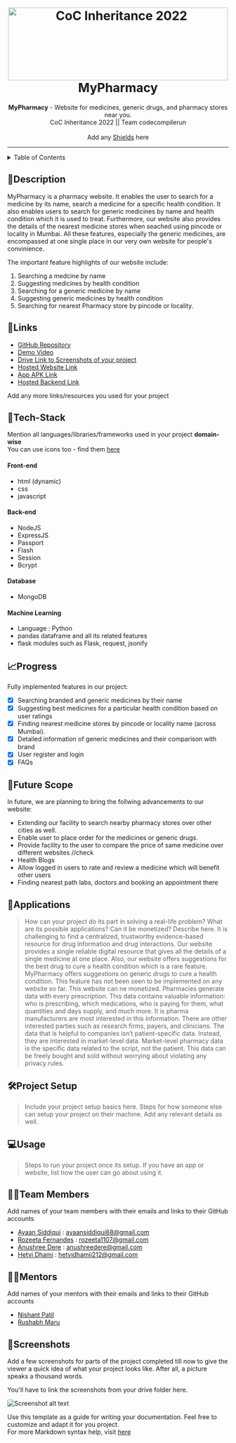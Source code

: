 <h1 align="center">
  <a href="https://github.com/CommunityOfCoders/Inheritance-2022">
    <img src="https://res.cloudinary.com/dn6vz8exv/image/upload/v1665664791/inh_zzefoy.jpg" alt="CoC Inheritance 2022" width="500" height="166">
  </a>
  <br>
  MyPharmacy
</h1>

<div align="center">
   <strong>MyPharmacy</strong> - Website for medicines, generic drugs, and pharmacy stores near you.<br>
  CoC Inheritance 2022 || Team codecompilerun <br> <br>
  Add any <a href="https://shields.io/">Shields</a> here
</div>
<hr>

<details>
<summary>Table of Contents</summary>

- [Description](#description)
- [Links](#links)
- [Tech Stack](#tech-stack)
- [Progress](#progress)
- [Future Scope](#future-scope)
- [Applications](#applications)
- [Project Setup](#project-setup)
- [Usage](#usage)
- [Team Members](#team-members)
- [Mentors](#mentors)
- [Screenshots](#screenshots)

</details>

## 📝Description

MyPharmacy is a pharmacy website. It enables the user to search for a medicine by its name, search a medicine for a specific health condition. It also enables users to search for generic medicines by name and health condition which it is used to treat. Furthermore, our website also provides the details of the nearest medicine stores when seached using pincode or locality in Mumbai. All these features, especially the generic medicines, are encompassed at one single place in  our very own website for people's convinience. 

The important feature highlights of our website include:
1. Searching a medcine by name
2. Suggesting medicines by health condition
3. Searching for a generic medicine by name
4. Suggesting generic medicines by health condition
5. Searching for nearest Pharmacy store by pincode or locality.
## 🔗Links

- [GitHub Repository]()
- [Demo Video]()
- [Drive Link to Screenshots of your project](https://drive.google.com/drive/folders/1HGaJgkpIL28itoL5Hv8_UPfvJquq1Das)
- [Hosted Website Link]()
- [App APK Link]()
- [Hosted Backend Link]()

Add any more links/resources you used for your project

## 🤖Tech-Stack

Mention all languages/libraries/frameworks used in your project **domain-wise**   
You can use icons too - find them [here](https://github.com/get-icon/geticon) 

#### Front-end
- html (dynamic)
- css
- javascript

#### Back-end
- NodeJS
- ExpressJS
- Passport
- Flash
- Session
- Bcrypt

#### Database
- MongoDB

#### Machine Learning
- Language : Python
- pandas dataframe and all its related features
- flask modules such as Flask, request, jsonify

## 📈Progress

Fully implemented features in our project:

- [x] Searching branded and generic medicines by their name 
- [x] Suggesting best medicines for a particular health condition based on user ratings 
- [x] Finding nearest medicine stores by pincode or locality name (across Mumbai).
- [x] Detailed information of generic medicines and their comparison with brand
- [x] User register and login 
- [x] FAQs

## 🔮Future Scope

In future, we are planning to bring the follwing advancements to our website:

- Extending our facility to search nearby pharmacy stores over other cities as well.
- Enable user to place order for the medicines or generic drugs.
- Provide facility to the user to compare the price of same medicine over different websites //check
- Health Blogs
- Allow logged in users to rate and review a medicine which will benefit other users
- Finding nearest path labs, doctors and booking an appointment there

## 💸Applications

>How can your project do its part in solving a real-life problem? What are its possible applications? Can it be monetized? Describe here.
>It is challenging to find a centralized, trustworthy evidence-based resource for drug information and drug interactions. Our website provides a single reliable digital resource that gives all the details of a single medicine at one place.
>Also, our website offers suggestions for the best drug to cure a health condition which is a rare feature.
>MyPharmacy offers suggestions on generic drugs to cure a health condition. This feature has not been seen to be implemented on any website so far.
>This website can ne monetized. Pharmacies generate data with every prescription. This data contains valuable information: who is prescribing, which medications, who is paying for them, what quantities and days supply, and much more. It is pharma manufacturers are most interested in this information. There are other interested parties such as research firms, payers, and clinicians. The data that is helpful to companies isn’t patient-specific data. Instead, they are interested in market-level data. Market-level pharmacy data is the specific data related to the script, not the patient. This data can be freely bought and sold without worrying about violating any privacy rules.

## 🛠Project Setup

>Include your project setup basics here. Steps for how someone else can setup your project on their machine. Add any relevant details as well.

## 💻Usage

>Steps to run your project once its setup. If you have an app or website, list how the user can go about using it.

## 👨‍💻Team Members

Add names of your team members with their emails and links to their GitHub accounts

- [Ayaan Siddiqui](https://github.com/AynSiddiqui) : ayaansiddiqui68@gmail.com 
- [Rozeeta Fernandes](https://github.com/roze-ferns) : rozeeta1107@gmail.com 
- [Anushree Dere](https://github.com/AnushreeDere) : anushreedere@gmail.com
- [Hetvi Dhami](https://github.com/hetvidhami) : hetvidhamii212@gmail.com

## 👨‍🏫Mentors

Add names of your mentors with their emails and links to their GitHub accounts

- [Nishant Patil](https://github.com/Nishtan) 
- [Rushabh Maru](https://github.com/RushabhM03)

## 📱Screenshots
Add a few screenshots for parts of the project completed till now to give the viewer a quick idea of what your project looks like. After all, a picture speaks a thousand words.

You'll have to link the screenshots from your drive folder here.

![Screenshot alt text](https://i.redd.it/qp8ocyzvyj8a1.jpg "Here is a screenshot")

Use this template as a guide for writing your documentation. Feel free to customize and adapt it for you project.  
For more Markdown syntax help, visit [here](https://www.markdownguide.org/basic-syntax/)
